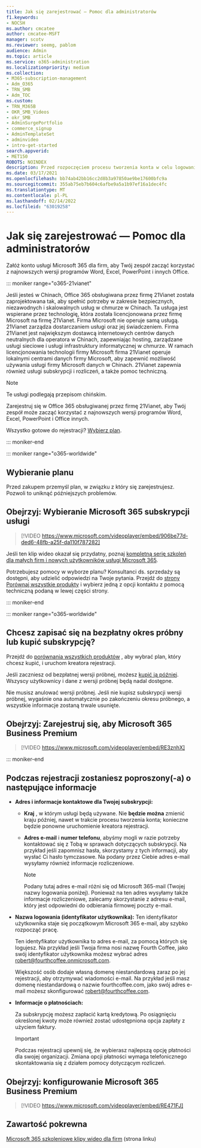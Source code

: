 ```yaml
---
title: Jak się zarejestrować — Pomoc dla administratorów
f1.keywords:
- NOCSH
ms.author: cmcatee
author: cmcatee-MSFT
manager: scotv
ms.reviewer: seemg, pablom
audience: Admin
ms.topic: article
ms.service: o365-administration
ms.localizationpriority: medium
ms.collection:
- M365-subscription-management
- Adm_O365
- TRN_SMB
- Adm_TOC
ms.custom:
- TRN_M365B
- OKR_SMB_Videos
- okr_SMB
- AdminSurgePortfolio
- commerce_signup
- AdminTemplateSet
- adminvideo
- intro-get-started
search.appverid:
- MET150
ROBOTS: NOINDEX
description: Przed rozpoczęciem procesu tworzenia konta w celu logowania się do konta e-Office 365.
ms.date: 03/17/2021
ms.openlocfilehash: bb74ab42bb16cc2d8b3a97850ae9be17600bfc9a
ms.sourcegitcommit: 355ab75eb7b604c6afbe9a5a1b97ef16a1dec4fc
ms.translationtype: MT
ms.contentlocale: pl-PL
ms.lasthandoff: 02/14/2022
ms.locfileid: "63019258"
---
```

# <a name="how-to-sign-up---admin-help"></a>Jak się zarejestrować — Pomoc dla administratorów

Załóż konto usługi Microsoft 365 dla firm, aby Twój zespół zacząć korzystać z najnowszych wersji programów Word, Excel, PowerPoint i innych Office.

::: moniker range="o365-21vianet"

Jeśli jesteś w Chinach, Office 365 obsługiwana przez firmę 21Vianet została zaprojektowana tak, aby spełnić potrzeby w zakresie bezpiecznych, niezawodnych i skalowalnych usług w chmurze w Chinach. Ta usługa jest wspierane przez technologię, która została licencjonowana przez firmę Microsoft na firmę 21Vianet. Firma Microsoft nie operuje samą usługą. 21Vianet zarządza dostarczaniem usługi oraz jej świadczeniem. Firma 21Vianet jest największym dostawcą internetowych centrów danych neutralnych dla operatora w Chinach, zapewniając hosting, zarządzane usługi sieciowe i usługi infrastruktury informatycznej w chmurze. W ramach licencjonowania technologii firmy Microsoft firma 21Vianet operuje lokalnymi centrami danych firmy Microsoft, aby zapewnić możliwość używania usługi firmy Microsoft danych w Chinach. 21Vianet zapewnia również usługi subskrypcji i rozliczeń, a także pomoc techniczną.
  
> [!NOTE]
> Te usługi podlegają przepisom chińskim.
  
Zarejestruj się w Office 365 obsługiwanej przez firmę 21Vianet, aby Twój zespół może zacząć korzystać z najnowszych wersji programów Word, Excel, PowerPoint i Office innych.
  
Wszystko gotowe do rejestracji? [Wybierz plan](https://products.office.com/zh-cn/business/compare-office-365-for-business-plans).
  
::: moniker-end

::: moniker range="o365-worldwide"
## <a name="choose-a-plan"></a>Wybieranie planu

Przed zakupem przemyśl plan, w związku z który się zarejestrujesz. Pozwoli to uniknąć późniejszych problemów.

## <a name="watch-choose-a-microsoft-365-subscription"></a>Obejrzyj: Wybieranie Microsoft 365 subskrypcji usługi

> [!VIDEO https://www.microsoft.com/videoplayer/embed/906be77d-ded6-48fb-a25f-da110f787282]

Jeśli ten klip wideo okazał się przydatny, poznaj [kompletną serię szkoleń dla małych firm i nowych użytkowników usługi Microsoft 365](../../business-video/index.yml).

Potrzebujesz pomocy w wyborze planu? Konsultanci ds. sprzedaży są dostępni, aby udzielić odpowiedzi na Twoje pytania. Przejdź do [strony Porównaj wszystkie produkty](https://products.office.com/compare-all-microsoft-office-products?tab=2) i wybierz jedną z opcji kontaktu z pomocą techniczną podaną w lewej części strony.
  
::: moniker-end

::: moniker range="o365-worldwide"

## <a name="ready-to-sign-up-for-a-free-trial-or-buy-a-subscription"></a>Chcesz zapisać się na bezpłatny okres próbny lub kupić subskrypcję?

Przejdź do [porównania wszystkich produktów](https://products.office.com/compare-all-microsoft-office-products?tab=2) , aby wybrać plan, który chcesz kupić, i uruchom kreatora rejestracji. 
  
Jeśli zaczniesz od bezpłatnej wersji próbnej, możesz [kupić ją później](../../commerce/try-or-buy-microsoft-365.md). Wszyscy użytkownicy i dane z wersji próbnej będą nadal dostępne.
  
Nie musisz anulować wersji próbnej. Jeśli nie kupisz subskrypcji wersji próbnej, wygaśnie ona automatycznie po zakończeniu okresu próbnego, a wszystkie informacje zostaną trwale usunięte.

## <a name="watch-sign-up-for-microsoft-365-business-premium"></a>Obejrzyj: Zarejestruj się, aby Microsoft 365 Business Premium

> [!VIDEO https://www.microsoft.com/videoplayer/embed/RE3znhX]

::: moniker-end

## <a name="youll-be-asked-for-the-following-information-when-you-sign-up"></a>Podczas rejestracji zostaniesz poproszony(-a) o następujące informacje

- **Adres i informacje kontaktowe dla Twojej subskrypcji:**

  - **Kraj** , w którym usługi będą używane. Nie **będzie można** zmienić kraju później, nawet w trakcie procesu tworzenia konta; konieczne będzie ponowne uruchomienie kreatora rejestracji.

  - **Adres e-mail** i **numer telefonu**, abyśmy mogli w razie potrzeby kontaktować się z Tobą w sprawach dotyczących subskrypcji. Na przykład jeśli zapomnisz hasła, skorzystamy z tych informacji, aby wysłać Ci hasło tymczasowe. Na podany przez Ciebie adres e-mail wysyłamy również informacje rozliczeniowe.

    > [!NOTE]
    > Podany tutaj adres e-mail różni się od Microsoft 365-mail (Twojej nazwy logowania poniżej). Ponieważ na ten adres wysyłamy także informacje rozliczeniowe, zalecamy skorzystanie z adresu e-mail, który jest odpowiedni do odbierania firmowej poczty e-mail.
  
- **Nazwa logowania (identyfikator użytkownika):** Ten identyfikator użytkownika staje się początkowym Microsoft 365 e-mail, aby szybko rozpocząć pracę.

    Ten identyfikator użytkownika to adres e-mail, za pomocą których się logujesz. Na przykład jeśli Twoja firma nosi nazwę Fourth Coffee, jako swój identyfikator użytkownika możesz wybrać adres robert@fourthcoffee.onmicrosoft.com.

    Większość osób dodaje własną domenę niestandardową zaraz po jej rejestracji, aby otrzymywać wiadomości e-mail. Na przykład jeśli masz domenę niestandardową o nazwie fourthcoffee.com, jako swój adres e-mail możesz skonfigurować robert@fourthcoffee.com.

- **Informacje o płatnościach:**

    Za subskrypcję możesz zapłacić kartą kredytową. Po osiągnięciu określonej kwoty może również zostać udostępniona opcja zapłaty z użyciem faktury.

    > [!IMPORTANT]
    >  Podczas rejestracji upewnij się, że wybierasz najlepszą opcję płatności dla swojej organizacji. Zmiana opcji płatności wymaga telefonicznego skontaktowania się z działem pomocy dotyczącym rozliczeń.

## <a name="watch-set-up-microsoft-365-business-premium"></a>Obejrzyj: konfigurowanie Microsoft 365 Business Premium

> [!VIDEO https://www.microsoft.com/videoplayer/embed/RE471FJ]

## <a name="related-content"></a>Zawartość pokrewna

[Microsoft 365 szkoleniowe klipy wideo dla firm](../../business-video/index.yml) (strona linku)

